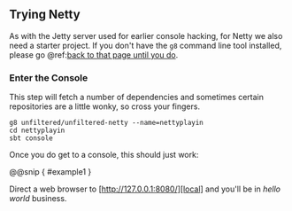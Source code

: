 Trying Netty
------------

As with the Jetty server used for earlier console hacking, for Netty
we also need a starter project. If you don't have the `g8` command line
tool installed, please go @ref:[back to that page until you do][jetty].

[jetty]: ../01.md

### Enter the Console

This step will fetch a number of dependencies and sometimes certain
repositories are a little wonky, so cross your fingers.

    g8 unfiltered/unfiltered-netty --name=nettyplayin
    cd nettyplayin
    sbt console

Once you do get to a console, this should just work:

@@snip [ ](../../scala/10/a.scala) { #example1 }

Direct a web browser to [http://127.0.0.1:8080/][local] and you'll
be in *hello world* business.

[local]: http://127.0.0.1:8080/
